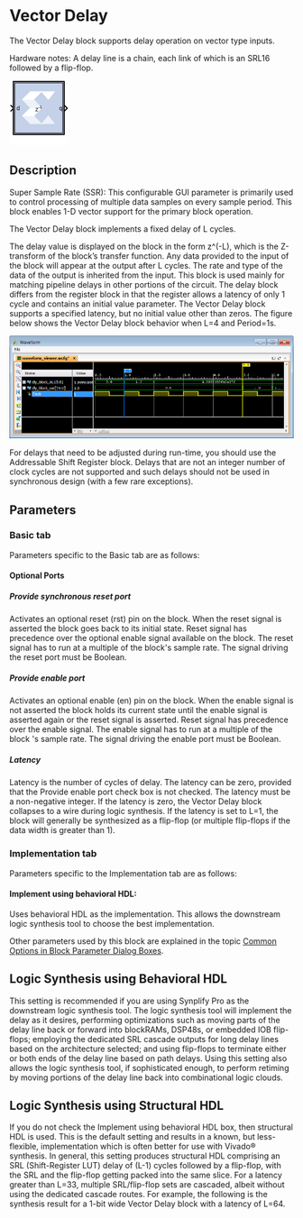 # Vector Delay

The Vector Delay block supports delay operation on vector type inputs.

Hardware notes: A delay line is a chain, each link of which is an SRL16
followed by a flip-flop.

![](./Images/block.png)

## Description

Super Sample Rate (SSR): This configurable GUI parameter is primarily
used to control processing of multiple data samples on every sample
period. This block enables 1-D vector support for the primary block
operation.

The Vector Delay block implements a fixed delay of L cycles.

The delay value is displayed on the block in the form z^(-L), which is
the Z-transform of the block’s transfer function. Any data provided to
the input of the block will appear at the output after L cycles. The
rate and type of the data of the output is inherited from the input.
This block is used mainly for matching pipeline delays in other portions
of the circuit. The delay block differs from the register block in that
the register allows a latency of only 1 cycle and contains an initial
value parameter. The Vector Delay block supports a specified latency,
but no initial value other than zeros. The figure below shows the Vector
Delay block behavior when L=4 and Period=1s.

  
![](./Images/lua1538085457280.png)  

For delays that need to be adjusted during run-time, you should use the
Addressable Shift Register block. Delays that are not an integer number
of clock cycles are not supported and such delays should not be used in
synchronous design (with a few rare exceptions).

## Parameters

### Basic tab  
Parameters specific to the Basic tab are as follows:
#### Optional Ports  
##### Provide synchronous reset port  
Activates an optional reset (rst) pin on the block. When the reset
signal is asserted the block goes back to its initial state. Reset
signal has precedence over the optional enable signal available on the
block. The reset signal has to run at a multiple of the block's sample
rate. The signal driving the reset port must be Boolean.

##### Provide enable port  
Activates an optional enable (en) pin on the block. When the enable
signal is not asserted the block holds its current state until the
enable signal is asserted again or the reset signal is asserted. Reset
signal has precedence over the enable signal. The enable signal has to
run at a multiple of the block 's sample rate. The signal driving the
enable port must be Boolean.

##### Latency  
Latency is the number of cycles of delay. The latency can be zero,
provided that the Provide enable port check box is not checked. The
latency must be a non-negative integer. If the latency is zero, the
Vector Delay block collapses to a wire during logic synthesis. If the
latency is set to L=1, the block will generally be synthesized as a
flip-flop (or multiple flip-flops if the data width is greater than 1).

### Implementation tab  
Parameters specific to the Implementation tab are as follows:

#### Implement using behavioral HDL: 
Uses behavioral HDL as the implementation. This allows the downstream logic synthesis tool to
  choose the best implementation.

Other parameters used by this block are explained in the topic [Common
Options in Block Parameter Dialog
Boxes](matlab:helpview(vmcHelp('name','common-options'))).

## Logic Synthesis using Behavioral HDL

This setting is recommended if you are using Synplify Pro as the
downstream logic synthesis tool. The logic synthesis tool will implement
the delay as it desires, performing optimizations such as moving parts
of the delay line back or forward into blockRAMs, DSP48s, or embedded
IOB flip-flops; employing the dedicated SRL cascade outputs for long
delay lines based on the architecture selected; and using flip-flops to
terminate either or both ends of the delay line based on path delays.
Using this setting also allows the logic synthesis tool, if
sophisticated enough, to perform retiming by moving portions of the
delay line back into combinational logic clouds.

## Logic Synthesis using Structural HDL

If you do not check the Implement using behavioral HDL box, then
structural HDL is used. This is the default setting and results in a
known, but less-flexible, implementation which is often better for use
with Vivado® synthesis. In general, this setting produces structural HDL
comprising an SRL (Shift-Register LUT) delay of (L-1) cycles followed by
a flip-flop, with the SRL and the flip-flop getting packed into the same
slice. For a latency greater than L=33, multiple SRL/flip-flop sets are
cascaded, albeit without using the dedicated cascade routes. For
example, the following is the synthesis result for a 1-bit wide Vector
Delay block with a latency of L=64.
